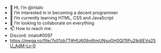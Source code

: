 - 👋 Hi, I’m @intalo
- 👀 I’m interested in in becoming a decent programmer
- 🌱 I’m currently learning HTML, CSS and JavaScript
- 💞️ I’m looking to collaborate on everything
- 📫 How to reach me: 
- Discord: intalo#0097
- https://mega.nz/file/7s01zb7T#HfJ609o6tmUNsoGH0QlTtPu2lki6EVq25U_AdM-Lv-0

<!---
intalo/intalo is a ✨ special ✨ repository because its `README.md` (this file) appears on your GitHub profile.
You can click the Preview link to take a look at your changes.
--->
